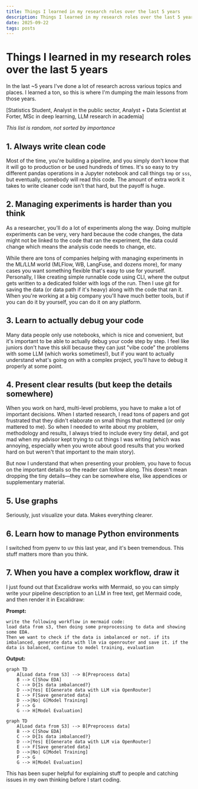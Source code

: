 ```yaml
---
title: Things I learned in my research roles over the last 5 years
description: Things I learned in my research roles over the last 5 years
date: 2025-09-22
tags: posts
---
```


# Things I learned in my research roles over the last 5 years

In the last ~5 years I've done a lot of research across various topics and places. I learned a ton, so this is where I'm dumping the main lessons from those years.

[Statistics Student, Analyst in the public sector, Analyst + Data Scientist at Forter, MSc in deep learning, LLM research in academia]

*This list is random, not sorted by importance*

## 1. Always write clean code

Most of the time, you're building a pipeline, and you simply don't know that it will go to production or be used hundreds of times. It's so easy to try different pandas operations in a Jupyter notebook and call things `tmp` or `sss`, but eventually, somebody will read this code. The amount of extra work it takes to write cleaner code isn't that hard, but the payoff is huge.

## 2. Managing experiments is harder than you think

As a researcher, you'll do a lot of experiments along the way. Doing multiple experiments can be very, very hard because the code changes, the data might not be linked to the code that ran the experiment, the data could change which means the analysis code needs to change, etc.

While there are tons of companies helping with managing experiments in the ML/LLM world (MLFlow, WB, LangFuse, and dozens more), for many cases you want something flexible that's easy to use for yourself. Personally, I like creating simple runnable code using CLI, where the output gets written to a dedicated folder with logs of the run. Then I use git for saving the data (or data path if it's heavy) along with the code that ran it. When you're working at a big company you'll have much better tools, but if you can do it by yourself, you can do it on any platform.

## 3. Learn to actually debug your code

Many data people only use notebooks, which is nice and convenient, but it's important to be able to actually debug your code step by step. I feel like juniors don't have this skill because they can just "vibe code" the problems with some LLM (which works sometimes!), but if you want to actually understand what's going on with a complex project, you'll have to debug it properly at some point.

## 4. Present clear results (but keep the details somewhere)

When you work on hard, multi-level problems, you have to make a lot of important decisions. When I started research, I read tons of papers and got frustrated that they didn't elaborate on small things that mattered (or only mattered to me). So when I needed to write about my problem, methodology and results, I always tried to include every tiny detail, and got mad when my advisor kept trying to cut things I was writing (which was annoying, especially when you wrote about good results that you worked hard on but weren't that important to the main story).

But now I understand that when presenting your problem, you have to focus on the important details so the reader can follow along. This doesn't mean dropping the tiny details—they can be somewhere else, like appendices or supplementary material.

## 5. Use graphs

Seriously, just visualize your data. Makes everything clearer.

## 6. Learn how to manage Python environments

I switched from pyenv to uv this last year, and it's been tremendous. This stuff matters more than you think.

## 7. When you have a complex workflow, draw it

I just found out that Excalidraw works with Mermaid, so you can simply write your pipeline description to an LLM in free text, get Mermaid code, and then render it in Excalidraw:

**Prompt:** 
```
write the following workflow in mermaid code:
load data from s3, then doing some preprocessing to data and showing some EDA.
Then we want to check if the data is imbalanced or not. if its imbalanced, generate data with llm via openrouter and save it. if the data is balanced, continue to model training, evaluation
```

**Output:** 
```
graph TD
    A[Load data from S3] --> B[Preprocess data]
    B --> C[Show EDA]
    C --> D{Is data imbalanced?}
    D -->|Yes| E[Generate data with LLM via OpenRouter]
    E --> F[Save generated data]
    D -->|No| G[Model Training]
    F --> G
    G --> H[Model Evaluation]
```
```mermaid
graph TD
    A[Load data from S3] --> B[Preprocess data]
    B --> C[Show EDA]
    C --> D{Is data imbalanced?}
    D -->|Yes| E[Generate data with LLM via OpenRouter]
    E --> F[Save generated data]
    D -->|No| G[Model Training]
    F --> G
    G --> H[Model Evaluation]
```

This has been super helpful for explaining stuff to people and catching issues in my own thinking before I start coding.